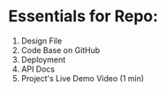 # Essentials for Repo: 

1. Design File 
2. Code Base on GitHub 
3. Deployment 
4. API Docs 
5. Project's Live Demo Video (1 min) 